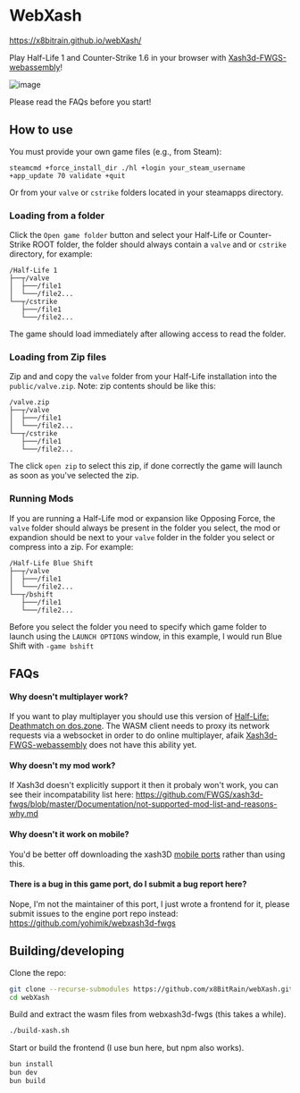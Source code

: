 # WebXash

https://x8bitrain.github.io/webXash/

Play Half-Life 1 and Counter-Strike 1.6 in your browser with [Xash3d-FWGS-webassembly](https://github.com/yohimik/webxash3d-fwgs)!

![image](https://github.com/user-attachments/assets/46d9265a-8e1a-4f80-8419-f7b04aa7925b)

Please read the FAQs before you start!

## How to use

You must provide your own game files (e.g., from Steam):

```shell
steamcmd +force_install_dir ./hl +login your_steam_username +app_update 70 validate +quit
```

Or from your `valve` or `cstrike` folders located in your steamapps directory.

### Loading from a folder

Click the `Open game folder` button and select your Half-Life or Counter-Strike ROOT folder, the folder should always contain a `valve` and or `cstrike` directory, for example:

```shell
/Half-Life 1
├──┬/valve                  
│  ├───/file1           
│  └───/file2...  
└──┬/cstrike                  
   ├───/file1           
   └───/file2...  
```

The game should load immediately after allowing access to read the folder.

### Loading from Zip files

Zip and and copy the `valve` folder from your Half-Life installation into the `public/valve.zip`.
Note: zip contents should be like this:
```shell
/valve.zip
├──┬/valve                  
│  ├───/file1           
│  └───/file2...  
└──┬/cstrike                  
   ├───/file1           
   └───/file2...  
```

The click `open zip` to select this zip, if done correctly the game will launch as soon as you've selected the zip.

### Running Mods

If you are running a Half-Life mod or expansion like Opposing Force, the `valve` folder should always be present in the folder you select, the mod or expandion should be next to your `valve` folder in the folder you select or compress into a zip. For example:

```shell
/Half-Life Blue Shift
├──┬/valve                  
│  ├───/file1           
│  └───/file2...  
└──┬/bshift                  
   ├───/file1           
   └───/file2...  
```

Before you select the folder you need to specify which game folder to launch using the `LAUNCH OPTIONS` window, in this example, I would run Blue Shift with `-game bshift`

## FAQs

#### Why doesn't multiplayer work?

If you want to play multiplayer you should use this version of [Half-Life: Deathmatch on dos.zone](https://dos.zone/hldm/). The WASM client needs to proxy its network requests via a websocket in order to do online multiplayer, afaik [Xash3d-FWGS-webassembly](https://github.com/yohimik/webxash3d-fwgs) does not have this ability yet.

#### Why doesn't my mod work?

If Xash3d doesn't explicitly support it then it probaly won't work, you can see their incompatability list here: https://github.com/FWGS/xash3d-fwgs/blob/master/Documentation/not-supported-mod-list-and-reasons-why.md

#### Why doesn't it work on mobile?

You'd be better off downloading the xash3D [mobile ports](https://github.com/FWGS/xash3d/releases) rather than using this.

#### There is a bug in this game port, do I submit a bug report here?

Nope, I'm not the maintainer of this port, I just wrote a frontend for it, please submit issues to the engine port repo instead: https://github.com/yohimik/webxash3d-fwgs

## Building/developing
Clone the repo:

```bash
git clone --recurse-submodules https://github.com/x8BitRain/webXash.git
cd webXash
```

Build and extract the wasm files from webxash3d-fwgs (this takes a while).

```bash
./build-xash.sh
```

Start or build the frontend (I use bun here, but npm also works).

```bash
bun install
bun dev
bun build
```
